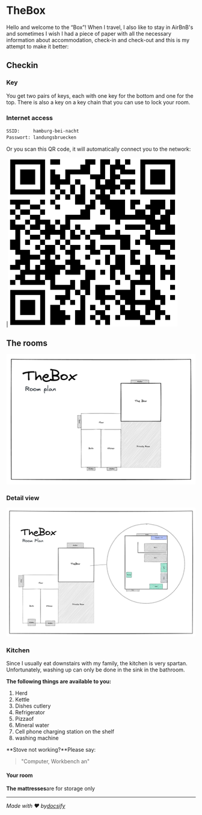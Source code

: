 # TheBox

Hello and welcome to the “Box”! When I travel, I also like to stay in AirBnB's and sometimes I wish I had a piece of paper with all the necessary information about accommodation, check-in and check-out and this is my attempt to make it better:

## Checkin

### Key

You get two pairs of keys, each with one key for the bottom and one for the top. There is also a key on a key chain that you can use to lock your room.

### Internet access

```txt
SSID:     hamburg-bei-nacht
Passwort: landungsbruecken
```

Or you scan this QR code, it will automatically connect you to the network:

\|![WiFi](assets/wlan.png)

## The rooms

![Raumplan](assets/thebox-map.png)

### Detail view

![Detailansicht](assets/thebox-map-detail.png)

### Kitchen

Since I usually eat downstairs with my family, the kitchen is very spartan. Unfortunately, washing up can only be done in the sink in the bathroom.

**The following things are available to you:**

1.  Herd
2.  Kettle
3.  Dishes cutlery
4.  Refrigerator
5.  Pizzaof
6.  Mineral water
7.  Cell phone charging station on the shelf
8.  washing machine

**Stove not working?**Please say:

> "Computer, Workbench an"

#### Your room

**The mattresses**are for storage only

* * *

_Made with ❤️ by[docsify](https://docsify.js.org/)_
